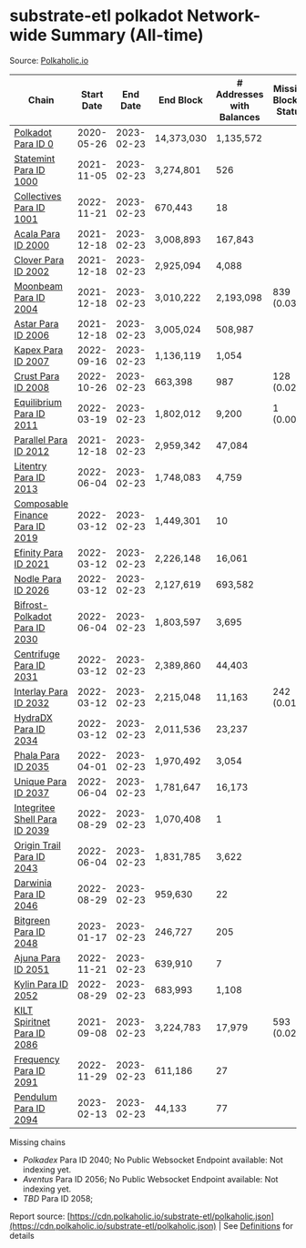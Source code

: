 # substrate-etl polkadot Network-wide Summary (All-time)

Source: [Polkaholic.io](https://polkaholic.io)


| Chain            | Start Date | End Date | End Block | # Addresses with Balances | Missing Blocks / Status |
| ---------------- | ---------- | ---------| --------- | ------------------------- | ----------------------- |
| [Polkadot Para ID 0](/polkadot/0-polkadot) | 2020-05-26 | 2023-02-23 | 14,373,030 |  1,135,572 |    |
| [Statemint Para ID 1000](/polkadot/1000-statemint) | 2021-11-05 | 2023-02-23 | 3,274,801 |  526 |    |
| [Collectives Para ID 1001](/polkadot/1001-collectives) | 2022-11-21 | 2023-02-23 | 670,443 |  18 |    |
| [Acala Para ID 2000](/polkadot/2000-acala) | 2021-12-18 | 2023-02-23 | 3,008,893 |  167,843 |    |
| [Clover Para ID 2002](/polkadot/2002-clover) | 2021-12-18 | 2023-02-23 | 2,925,094 |  4,088 |    |
| [Moonbeam Para ID 2004](/polkadot/2004-moonbeam) | 2021-12-18 | 2023-02-23 | 3,010,222 |  2,193,098 | 839 (0.03%)  |
| [Astar Para ID 2006](/polkadot/2006-astar) | 2021-12-18 | 2023-02-23 | 3,005,024 |  508,987 |    |
| [Kapex Para ID 2007](/polkadot/2007-kapex) | 2022-09-16 | 2023-02-23 | 1,136,119 |  1,054 |    |
| [Crust Para ID 2008](/polkadot/2008-crust) | 2022-10-26 | 2023-02-23 | 663,398 |  987 | 128 (0.02%)  |
| [Equilibrium Para ID 2011](/polkadot/2011-equilibrium) | 2022-03-19 | 2023-02-23 | 1,802,012 |  9,200 | 1 (0.00%)  |
| [Parallel Para ID 2012](/polkadot/2012-parallel) | 2021-12-18 | 2023-02-23 | 2,959,342 |  47,084 |    |
| [Litentry Para ID 2013](/polkadot/2013-litentry) | 2022-06-04 | 2023-02-23 | 1,748,083 |  4,759 |    |
| [Composable Finance Para ID 2019](/polkadot/2019-composable) | 2022-03-12 | 2023-02-23 | 1,449,301 |  10 |    |
| [Efinity Para ID 2021](/polkadot/2021-efinity) | 2022-03-12 | 2023-02-23 | 2,226,148 |  16,061 |    |
| [Nodle Para ID 2026](/polkadot/2026-nodle) | 2022-03-12 | 2023-02-23 | 2,127,619 |  693,582 |    |
| [Bifrost-Polkadot Para ID 2030](/polkadot/2030-bifrost-dot) | 2022-06-04 | 2023-02-23 | 1,803,597 |  3,695 |    |
| [Centrifuge Para ID 2031](/polkadot/2031-centrifuge) | 2022-03-12 | 2023-02-23 | 2,389,860 |  44,403 |    |
| [Interlay Para ID 2032](/polkadot/2032-interlay) | 2022-03-12 | 2023-02-23 | 2,215,048 |  11,163 | 242 (0.01%)  |
| [HydraDX Para ID 2034](/polkadot/2034-hydradx) | 2022-03-12 | 2023-02-23 | 2,011,536 |  23,237 |    |
| [Phala Para ID 2035](/polkadot/2035-phala) | 2022-04-01 | 2023-02-23 | 1,970,492 |  3,054 |    |
| [Unique Para ID 2037](/polkadot/2037-unique) | 2022-06-04 | 2023-02-23 | 1,781,647 |  16,173 |    |
| [Integritee Shell Para ID 2039](/polkadot/2039-integritee-shell) | 2022-08-29 | 2023-02-23 | 1,070,408 |  1 |    |
| [Origin Trail Para ID 2043](/polkadot/2043-origintrail) | 2022-06-04 | 2023-02-23 | 1,831,785 |  3,622 |    |
| [Darwinia Para ID 2046](/polkadot/2046-darwinia) | 2022-08-29 | 2023-02-23 | 959,630 |  22 |    |
| [Bitgreen Para ID 2048](/polkadot/2048-bitgreen) | 2023-01-17 | 2023-02-23 | 246,727 |  205 |    |
| [Ajuna Para ID 2051](/polkadot/2051-ajuna) | 2022-11-21 | 2023-02-23 | 639,910 |  7 |    |
| [Kylin Para ID 2052](/polkadot/2052-kylin) | 2022-08-29 | 2023-02-23 | 683,993 |  1,108 |    |
| [KILT Spiritnet Para ID 2086](/polkadot/2086-kilt) | 2021-09-08 | 2023-02-23 | 3,224,783 |  17,979 | 593 (0.02%)  |
| [Frequency Para ID 2091](/polkadot/2091-frequency) | 2022-11-29 | 2023-02-23 | 611,186 |  27 |    |
| [Pendulum Para ID 2094](/polkadot/2094-pendulum) | 2023-02-13 | 2023-02-23 | 44,133 |  77 |    |

Missing chains


* *Polkadex* Para ID 2040; No Public Websocket Endpoint available: Not indexing yet.
* *Aventus* Para ID 2056; No Public Websocket Endpoint available: Not indexing yet.
* *TBD* Para ID 2058; 

Report source: [https://cdn.polkaholic.io/substrate-etl/polkaholic.json](https://cdn.polkaholic.io/substrate-etl/polkaholic.json) | See [Definitions](/DEFINITIONS.md) for details
